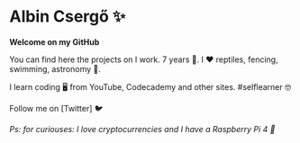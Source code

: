 # Albin Csergő ✨

**Welcome on my GitHub**

You can find here the projects on I work. 7 years 🏫. I ❤️ reptiles, fencing, swimming, astronomy 🌠.

I learn coding 🖥️ from YouTube, Codecademy and other sites. #selflearner 🤓

Follow me on [Twitter] 🐦

_Ps: for curiouses: I love cryptocurrencies and I have a Raspberry Pi 4 🍓_
